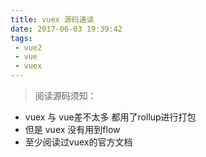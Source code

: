 ```yaml
---
title: vuex 源码速读
date: 2017-06-03 19:39:42
tags:
 - vue2
 - vue
 - vuex
---
```


> 阅读源码须知：
- vuex 与 vue差不太多 都用了rollup进行打包
- 但是 vuex 没有用到flow
- 至少阅读过vuex的官方文档

###
